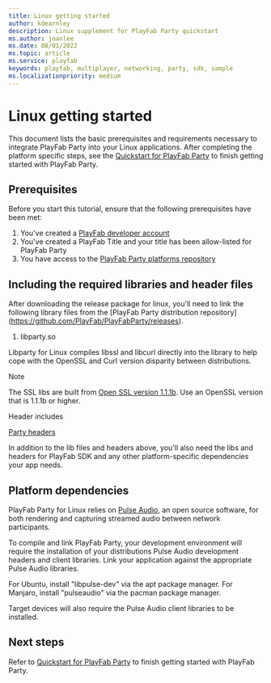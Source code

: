 ```yaml
---
title: Linux getting started
author: kdearnley
description: Linux supplement for PlayFab Party quickstart
ms.author: joanlee
ms.date: 08/01/2022
ms.topic: article
ms.service: playfab
keywords: playfab, multiplayer, networking, party, sdk, sample
ms.localizationpriority: medium
---
```


# Linux getting started

This document lists the basic prerequisites and requirements necessary to integrate PlayFab Party into your Linux applications. After completing the platform specific steps, see the [Quickstart for PlayFab Party](quickstart.md) to finish getting started with PlayFab Party.

## Prerequisites
Before you start this tutorial, ensure that the following prerequisites have been met:

1. You've created a [PlayFab developer account](https://developer.playfab.com/)
2. You've created a PlayFab Title and your title has been allow-listed for PlayFab Party
3. You have access to the [PlayFab Party platforms repository](https://github.com/PlayFab/PlayFabParty)
## Including the required libraries and header files

After downloading the release package for linux, you'll need to link the following library files from the [PlayFab Party distribution repository] (https://github.com/PlayFab/PlayFabParty/releases).

1. libparty.so

Libparty for Linux compiles libssl and libcurl directly into the library to help cope with the OpenSSL and Curl version disparity between distributions.  

> [!NOTE]
> The SSL libs are built from [Open SSL version 1.1.1b](https://github.com/openssl/openssl/tree/OpenSSL_1_1_1-stable). Use an OpenSSL version that is 1.1.1b or higher.


Header includes

[Party headers](https://github.com/PlayFab/PlayFabParty/tree/master/include)

In addition to the lib files and headers above, you'll also need the libs and headers for PlayFab SDK and any other platform-specific dependencies your app needs. 

## Platform dependencies

PlayFab Party for Linux relies on [Pulse Audio](https://www.freedesktop.org/wiki/Software/PulseAudio/), an open source software, for both rendering and capturing streamed audio between network participants.

To compile and link PlayFab Party, your development environment will require the installation of your distributions Pulse Audio development headers and client libraries.  Link your application against the appropriate Pulse Audio libraries.

For Ubuntu, install "libpulse-dev" via the apt package manager.
For Manjaro, install "pulseaudio" via the pacman package manager.

Target devices will also require the Pulse Audio client libraries to be installed.

## Next steps

Refer to [Quickstart for PlayFab Party](quickstart.md) to finish getting started with PlayFab Party.
